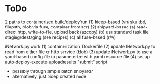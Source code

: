 # ToDo

2 paths to containerized build/deploy/run
(1) bicep-based (vm sku tbd, filepath, blob via fuse, container from acr)
(2) shipyard-based
    (a) read-direct http, write-to-file, upload back (azcopy)
    (b) use standard task file staging/destaging (see recipes)
    (c) all fuse-based (r/w)

iNetwork.py work
(1) containerization, Dockerfile
(2) update INetwork.py to read from either file or http service (blob)
(3) update iNetwork.py to use a yaml-based config file to parameterize with
    yaml resource file
(4) set up auto-deploy-execute-uploadresults "submit" script
  * possibly through simple batch shipyard?
  * alternatively, just bicep created node


